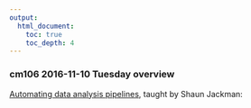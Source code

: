 ```yaml
---
output:
  html_document:
    toc: true
    toc_depth: 4
---
```


### cm106 2016-11-10 Tuesday overview

[Automating data analysis pipelines](automation00_index.html), taught by Shaun Jackman:

